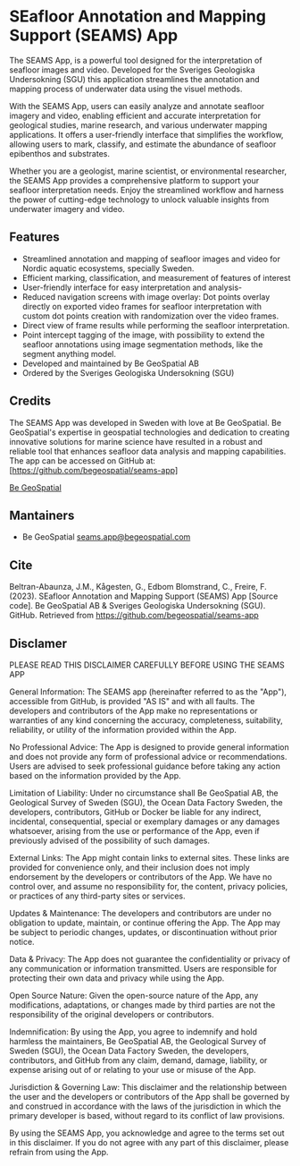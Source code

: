 # SEafloor Annotation and Mapping Support (SEAMS) App

The SEAMS App, is a powerful tool designed for the interpretation of seafloor images and video. Developed for the Sveriges Geologiska Undersokning (SGU) this application streamlines the annotation and mapping process of underwater data using the visuel methods.

With the SEAMS App, users can easily analyze and annotate seafloor imagery and video, enabling efficient and accurate interpretation for geological studies, marine research, and various underwater mapping applications. It offers a user-friendly interface that simplifies the workflow, allowing users to mark, classify, and estimate the abundance of seafloor epibenthos and substrates.

Whether you are a geologist, marine scientist, or environmental researcher, the SEAMS App provides a comprehensive platform to support your seafloor interpretation needs. Enjoy the streamlined workflow and harness the power of cutting-edge technology to unlock valuable insights from underwater imagery and video.

## Features

- Streamlined annotation and mapping of seafloor images and video for Nordic aquatic ecosystems, specially Sweden.
- Efficient marking, classification, and measurement of features of interest
- User-friendly interface for easy interpretation and analysis- 
- Reduced navigation screens with image overlay: Dot points overlay directly on exported video frames for seafloor interpretation with custom dot points creation with randomization over the video frames.
- Direct view of frame results while performing the seafloor interpretation. 
- Point intercept tagging of the image, with possibility to extend the seafloor annotations using image segmentation methods, like the segment anything model.
- Developed and maintained by Be GeoSpatial AB
- Ordered by the Sveriges Geologiska Undersokning (SGU)

## Credits

The SEAMS App was developed in Sweden with love at Be GeoSpatial. Be GeoSpatial's expertise in geospatial technologies and dedication to creating innovative solutions for marine science have resulted in a robust and reliable tool that enhances seafloor data analysis and mapping capabilities. The app can be accessed on GitHub at: [https://github.com/begeospatial/seams-app]

[Be GeoSpatial](https://begeospatial.com)

## Mantainers
* Be GeoSpatial <seams.app@begeospatial.com>

## Cite

Beltran-Abaunza, J.M., Kågesten, G., Edbom Blomstrand, C., Freire, F. (2023). SEafloor Annotation and Mapping Support (SEAMS) App [Source code]. Be GeoSpatial AB & Sveriges Geologiska Undersokning (SGU). GitHub. Retrieved from https://github.com/begeospatial/seams-app


## Disclamer

PLEASE READ THIS DISCLAIMER CAREFULLY BEFORE USING THE SEAMS APP

General Information: The SEAMS app (hereinafter referred to as the "App"), accessible from GitHub, is provided "AS IS" and with all faults. The developers and contributors of the App make no representations or warranties of any kind concerning the accuracy, completeness, suitability, reliability, or utility of the information provided within the App.

No Professional Advice: The App is designed to provide general information and does not provide any form of professional advice or recommendations. Users are advised to seek professional guidance before taking any action based on the information provided by the App.

Limitation of Liability: Under no circumstance shall Be GeoSpatial AB, the Geological Survey of Sweden (SGU), the Ocean Data Factory Sweden, the developers, contributors, GitHub or Docker be liable for any indirect, incidental, consequential, special or exemplary damages or any damages whatsoever, arising from the use or performance of the App, even if previously advised of the possibility of such damages.

External Links: The App might contain links to external sites. These links are provided for convenience only, and their inclusion does not imply endorsement by the developers or contributors of the App. We have no control over, and assume no responsibility for, the content, privacy policies, or practices of any third-party sites or services.

Updates & Maintenance: The developers and contributors are under no obligation to update, maintain, or continue offering the App. The App may be subject to periodic changes, updates, or discontinuation without prior notice.

Data & Privacy: The App does not guarantee the confidentiality or privacy of any communication or information transmitted. Users are responsible for protecting their own data and privacy while using the App.

Open Source Nature: Given the open-source nature of the App, any modifications, adaptations, or changes made by third parties are not the responsibility of the original developers or contributors.

Indemnification: By using the App, you agree to indemnify and hold harmless the maintainers, Be GeoSpatial AB, the Geological Survey of Sweden (SGU), the Ocean Data Factory Sweden, the developers, contributors, and GitHub from any claim, demand, damage, liability, or expense arising out of or relating to your use or misuse of the App.

Jurisdiction & Governing Law: This disclaimer and the relationship between the user and the developers or contributors of the App shall be governed by and construed in accordance with the laws of the jurisdiction in which the primary developer is based, without regard to its conflict of law provisions.

By using the SEAMS App, you acknowledge and agree to the terms set out in this disclaimer. If you do not agree with any part of this disclaimer, please refrain from using the App.